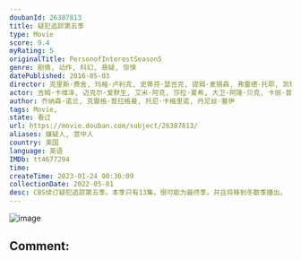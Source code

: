 ```yaml
---
doubanId: 26387813
title: 疑犯追踪第五季
type: Movie
score: 9.4
myRating: 5
originalTitle: PersonofInterestSeason5
genre: 剧情, 动作, 科幻, 悬疑, 惊悚
datePublished: 2016-05-03
director: 克里斯·费舍, 玛格·卢利克, 史蒂芬·瑟吉克, 提姆·麦锡森, 弗雷德·托耶, 凯特·伍兹, 肯尼斯·芬克, 欧瑞克·莱利
actor: 吉姆·卡维泽, 迈克尔·爱默生, 艾米·阿克, 莎拉·夏希, 大卫·阿隆·贝克, 卡丽·普雷斯顿, 内德·艾森伯格, 佩姬·帕特森, 祖舒华·克洛斯, undefined, 尼尔·哈夫, 吉诺·文托, 布莱恩·迈克尔·史密斯, 乔恩·科林·巴克利, 约翰·蒙丁, 珍娜·斯特恩, 詹姆斯·卡佩内罗, 拉塞尔·, undefined, 吉奥夫·皮尔森, 苏妮特·玛尼, 马克·达赫蒂, 尼尔·马塔拉佐, undefined, 贾森·芬尼, 阿尔弗雷多·纳西索, 让·布拉萨尔, 亚历克斯·马内塔, 雅各布·皮特斯, 艾邦·摩斯, 迈克尔·波茨, 约翰·道曼, 艾德里安·阿尔瓦拉多, 凯伦·皮特曼, 安妮·伊隆泽, 威尔·伯瑞, 加里·帕斯托雷, 尼古拉斯·图齐, 迪伦·查尔菲, 普鲁瓦·贝迪, 奥克斯·费格雷, 约翰·诺兰, 吉米·辛普森, 斯科特·安第斯, 凯文·查普曼, 萨拉·威尔森, 娜塔莉·克里亚, 凯蒂·雷迪捷, 泰森·豪尔, 乔纳森·诺兰, 罗曼·米蒂齐扬, 詹姆斯·勒格罗, 布莱恩·, 朱利安·欧文登, 达伦·戈德斯坦, 瑞安·施密特, 安妮·帕里西, 凯斯·大卫, 丽莎·萨尔斯, 迪克兰·图莱尼, 布莱特·卡伦, 小巴灵顿·沃特斯, 阿比·斯尼, 戴维·, 恩里克·克兰东尼
author: 乔纳森·诺兰, 克雷格·普拉格曼, 托尼·卡梅里诺, 丹尼丝·塞伊
tags: Movie, 
state: 看过
url: https://movie.douban.com/subject/26387813/
aliases: 嫌疑人, 意中人
country: 美国
language: 英语
IMDb: tt4677294
time: 
createTime: 2023-01-24 00:36:09
collectionDate: 2022-05-01
desc: CBS续订疑犯追踪第五季。本季只有13集，很可能为最终季。并且将移到冬歇季播出。
---
```


![image](p2340869957.jpg)

Comment: 
---

